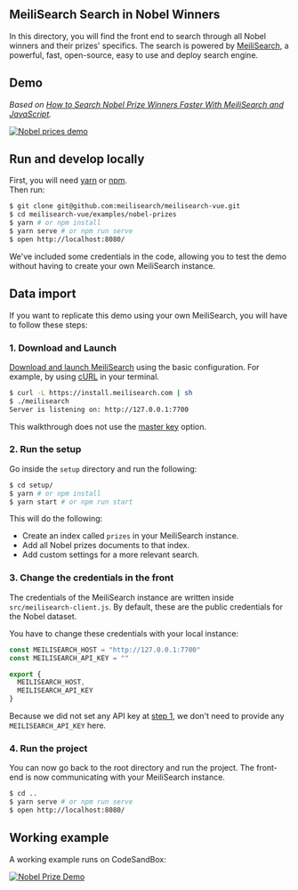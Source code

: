 ## MeiliSearch Search in Nobel Winners

In this directory, you will find the front end to search through all Nobel winners and their prizes' specifics.
The search is powered by [MeiliSearch](https://github.com/meilisearch/meilisearch), a powerful, fast, open-source, easy to use and deploy search engine.

## Demo

<!-- TODO: CHANGE LINK -->
_Based on [How to Search Nobel Prize Winners Faster With MeiliSearch and JavaScript](https://blog.meilisearch.com/p/8b7238e0-eb2f-47ee-90d4-815a8357f12b/)._

[![Nobel prices demo](misc/marie-heavy.gif)](https://nobel.meilisearch.com)

## Run and develop locally

First, you will need [yarn](https://classic.yarnpkg.com/en/docs/install/) or [npm](https://www.npmjs.com/get-npm).</br>
Then run:

```bash
$ git clone git@github.com:meilisearch/meilisearch-vue.git
$ cd meilisearch-vue/examples/nobel-prizes
$ yarn # or npm install
$ yarn serve # or npm run serve
$ open http://localhost:8080/
```

We've included some credentials in the code, allowing you to test the demo without having to create your own MeiliSearch instance.

## Data import

If you want to replicate this demo using your own MeiliSearch, you will have to follow these steps:

### 1. Download and Launch

[Download and launch MeiliSearch](https://docs.meilisearch.com/guides/advanced_guides/installation.html) using the basic configuration. For example, by using [cURL](https://curl.haxx.se/) in your terminal.

```bash
$ curl -L https://install.meilisearch.com | sh
$ ./meilisearch
Server is listening on: http://127.0.0.1:7700
```

This walkthrough does not use the [master key](https://docs.meilisearch.com/guides/advanced_guides/configuration.html#master-key) option.

### 2. Run the setup

Go inside the `setup` directory and run the following:
```bash
$ cd setup/
$ yarn # or npm install
$ yarn start # or npm run start
```

This will do the following:
- Create an index called `prizes` in your MeiliSearch instance.
- Add all Nobel prizes documents to that index.
- Add custom settings for a more relevant search.

### 3. Change the credentials in the front

The credentials of the MeiliSearch instance are written inside `src/meilisearch-client.js`. By default, these are the public credentials for the Nobel dataset.

You have to change these credentials with your local instance:

```javascript
const MEILISEARCH_HOST = "http://127.0.0.1:7700"
const MEILISEARCH_API_KEY = ""

export {
  MEILISEARCH_HOST,
  MEILISEARCH_API_KEY
}
```

Because we did not set any API key at [step 1](#1.-download-and-launch), we don't need to provide any `MEILISEARCH_API_KEY` here.

### 4. Run the project

You can now go back to the root directory and run the project. The front-end is now communicating with your MeiliSearch instance.

```bash
$ cd ..
$ yarn serve # or npm run serve
$ open http://localhost:8080/
```

## Working example

A working example runs on CodeSandBox:

[![Nobel Prize Demo](https://codesandbox.io/static/img/play-codesandbox.svg)](https://codesandbox.io/s/naughty-napier-zdy1r?file=/src/App.vue)
